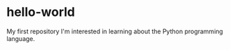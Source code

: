 # hello-world
My first repository
I'm interested in learning about the Python programming language.

